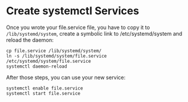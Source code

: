 # Create systemctl Services

Once you wrote your file.service file, you have to copy it to
`/lib/systemd/system`, create a symbolic link to /etc/systemd/system and reload
the daemon:

```
cp file.service /lib/systemd/system/
ln -s /lib/systemd/system/file.service /etc/systemd/system/file.service
systemctl daemon-reload
```

After those steps, you can use your new service:

```
systemctl enable file.service
systemctl start file.service
```
